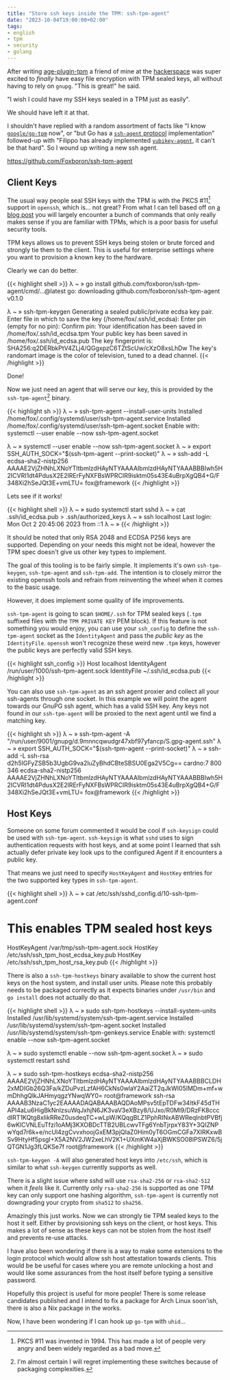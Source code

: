 ```yaml
---
title: "Store ssh keys inside the TPM: ssh-tpm-agent"
date: "2023-10-04T19:00:00+02:00"
tags:
- english
- tpm
- security
- golang
---
```


After writing [age-plugin-tpm](https://github.com/Foxboron/age-plugin-tpm) a friend of mine at the [hackerspace](https://hackeriet.no) was super
excited to *finally* have easy file encryption with TPM sealed keys, all without
having to rely on `gnupg`. "This is great!" he said.

"I wish I could have my SSH keys sealed in a TPM just as easily".

We should have left it at that.

I shouldn't have replied with a random assortment
of facts like "I know [`google/go-tpm`](https://github.com/google/go-tpm) now", or "but Go has a [`ssh-agent` protocol](https://pkg.go.dev/golang.org/x/crypto/ssh/agent) implementation" followed-up with "Filippo has already implemented [`yubikey-agent`](https://github.com/FiloSottile/yubikey-agent/), it can't be that hard". So I wound up writing a new ssh agent.

https://github.com/Foxboron/ssh-tpm-agent

## Client Keys 
The usual way people seal SSH keys with the TPM is with the PKCS #11[^1] support
in `openssh`, which is... not great? From what I can tell based off on [a blog
post](https://jade.fyi/blog/tpm-ssh/) you will largely encounter a bunch of
commands that only really makes sense if you are familiar with TPMs, which is a
poor basis for useful security tools.

TPM keys allows us to prevent SSH keys being stolen or brute forced and strongly
tie them to the client. This is useful for enterprise settings where you want to
provision a known key to the hardware.

Clearly we can do better.

{{< highlight shell >}}
λ ~ » go install github.com/foxboron/ssh-tpm-agent/cmd/...@latest
go: downloading github.com/foxboron/ssh-tpm-agent v0.1.0

λ ~ » ssh-tpm-keygen
Generating a sealed public/private ecdsa key pair.
Enter file in which to save the key (/home/fox/.ssh/id_ecdsa):
Enter pin (empty for no pin):
Confirm pin:
Your identification has been saved in /home/fox/.ssh/id_ecdsa.tpm
Your public key has been saved in /home/fox/.ssh/id_ecdsa.pub
The key fingerprint is:
SHA256:q2DERbkPtV4ZLj4/QGgxpzC6TZtScUw/cXzO8xsLhDw
The key's randomart image is the color of television, tuned to a dead channel.
{{< /highlight >}}

Done!

Now we just need an agent that will serve our key, this is provided by
the `ssh-tpm-agent`[^2] binary.

{{< highlight sh >}}
λ ~ » ssh-tpm-agent --install-user-units
Installed /home/fox/.config/systemd/user/ssh-tpm-agent.service
Installed /home/fox/.config/systemd/user/ssh-tpm-agent.socket
Enable with: systemctl --user enable --now ssh-tpm-agent.socket

λ ~ » systemctl --user enable --now ssh-tpm-agent.socket
λ ~ » export SSH_AUTH_SOCK="$(ssh-tpm-agent --print-socket)"
λ ~ » ssh-add -L
ecdsa-sha2-nistp256 AAAAE2VjZHNhLXNoYTItbmlzdHAyNTYAAAAIbmlzdHAyNTYAAABBBIwh5H2ICVRI1dt4PdusX2E2lRErFyNXFBsWPRCIR9isktm05s43E4uBrpXgQB4+G/F348Xi2hSeJQt3E+vmLTU= fox@framework
{{< /highlight >}}

Lets see if it works!

{{< highlight shell >}}
λ ~ » sudo systemctl start sshd
λ ~ » cat .ssh/id_ecdsa.pub > .ssh/authorized_keys
λ ~ » ssh localhost
Last login: Mon Oct  2 20:45:06 2023 from ::1
λ ~ »
{{< /highlight >}}

It should be noted that only RSA 2048 and ECDSA P256 keys are supported.
Depending on your needs this might not be ideal, however the TPM spec doesn't
give us other key types to implement.

The goal of this tooling is to be fairly simple. It implements it's own
`ssh-tpm-keygen`, `ssh-tpm-agent` and `ssh-tpm-add`. The intention is to closely
mirror the existing openssh tools and refrain from reinventing the wheel when it
comes to the basic usage.

However, it does implement some quality of life improvements.

`ssh-tpm-agent` is going to scan `$HOME/.ssh` for TPM sealed keys (`.tpm`
suffixed files with the `TPM PRIVATE KEY` PEM block). If this feature is not
something you would enjoy, you can use your `ssh_config` to define the
`ssh-tpm-agent` socket as the `IdentityAgent` and pass the *public key* as the
`IdentityFile`. `openssh` won't recognize these weird new `.tpm` keys, however
the public keys are perfectly valid SSH keys.

{{< highlight ssh_config >}}
Host localhost
    IdentityAgent /run/user/1000/ssh-tpm-agent.sock
    IdentityFile ~/.ssh/id_ecdsa.pub
{{< /highlight >}}

You can also use `ssh-tpm-agent` as an ssh agent proxier and collect all your
ssh-agents through one socket. In this example we will point the agent towards
our GnuPG ssh agent, which has a valid SSH key. Any keys not found in our
`ssh-tpm-agent` will be proxied to the next agent until we find a matching key.

{{< highlight sh >}}
λ ~ » ssh-tpm-agent -A "/run/user/9001/gnupg/d.9mnncqwudgr47xbf97yfancp/S.gpg-agent.ssh"
λ ~ » export SSH_AUTH_SOCK="$(ssh-tpm-agent --print-socket)"
λ ~ » ssh-add -L
ssh-rsa d2h5IGFyZSB5b3UgbG9va2luZyBhdCBteSBSU0Ega2V5Cg== cardno:7 800 346
ecdsa-sha2-nistp256 AAAAE2VjZHNhLXNoYTItbmlzdHAyNTYAAAAIbmlzdHAyNTYAAABBBIwh5H2ICVRI1dt4PdusX2E2lRErFyNXFBsWPRCIR9isktm05s43E4uBrpXgQB4+G/F348Xi2hSeJQt3E+vmLTU= fox@framework
{{< /highlight >}}


## Host Keys

Someone on some forum commented it would be cool if `ssh-keysign` could be used
with `ssh-tpm-agent`. `ssh-keysign` is what `sshd` uses to sign authentication
requests with host keys, and at some point I learned that ssh actually defer
private key look ups to the configured Agent if it encounters a public key.

That means we just need to specify `HostKeyAgent` and `HostKey` entries for the
two supported key types in `ssh-tpm-agent`.

{{< highlight shell >}}
λ ~ » cat /etc/ssh/sshd_config.d/10-ssh-tpm-agent.conf
# This enables TPM sealed host keys

HostKeyAgent /var/tmp/ssh-tpm-agent.sock
HostKey /etc/ssh/ssh_tpm_host_ecdsa_key.pub
HostKey /etc/ssh/ssh_tpm_host_rsa_key.pub
{{< /highlight >}}

There is also a `ssh-tpm-hostkeys` binary available to show the current host
keys on the host system, and install user units. Please note this probably needs
to be packaged correctly as it expects binaries under `/usr/bin` and `go
install` does not actually do that.

{{< highlight shell >}}
λ ~ » sudo ssh-tpm-hostkeys --install-system-units
Installed /usr/lib/systemd/system/ssh-tpm-agent.service
Installed /usr/lib/systemd/system/ssh-tpm-agent.socket
Installed /usr/lib/systemd/system/ssh-tpm-genkeys.service
Enable with: systemctl enable --now ssh-tpm-agent.socket

λ ~ » sudo systemctl enable --now ssh-tpm-agent.socket
λ ~ » sudo systemctl restart sshd

λ ~ » sudo ssh-tpm-hostkeys
ecdsa-sha2-nistp256 AAAAE2VjZHNhLXNoYTItbmlzdHAyNTYAAAAIbmlzdHAyNTYAAABBBCLDH2xMDIGb26Q3Fa/kZDuPvzLzfAH6CkNs0wlaY2AaiZT2qJkWI05lMDm+mf+wmDhhgQlkJAHmyqgzYNwqWY0= root@framework
ssh-rsa AAAAB3NzaC1yc2EAAAADAQABAAABAQDAoMPsv5tEpTDFw34ltkF45dTHAPl4aLu6HigBkNnIzsuWqJxhjN6JK3vaV3eXBzy8/UJxo/R0Ml9/DRzFK8cccdIRT1KQtg8xIikRReZ0usdeqTC+wLpW/KQqgBLZ1PphRINxABWReqlnbtPVBfj6wKlCVNLEuTfzi1oAMj3KXOBDcTTB2UBLcwvTFg6YnbTjrpxY83Y+3QIZNPwYqd7r6k+e/ncUl4zgCvvxhoojGxEM3pjQIaZ0Him0yT6OGmCGFa7XIRKxwBSv9HtyHf5psgI+X5A2NV2JW2xeLhV2K1+UXmKW4aXjBWKSO08lPSWZ6/5jQTGN1Jg3fLQKSe7f root@framework
{{< /highlight >}}

`ssh-tpm-keygen -A` will also generated host keys into `/etc/ssh`, which is
similar to what `ssh-keygen` currently supports as well.

There is a slight issue where sshd will use `rsa-sha2-256` or `rsa-sha2-512`
when it *feels* like it. Currently only `rsa-sha2-256` is supported as one TPM
key can only support one hashing algorithm, `ssh-tpm-agent` is currently
not downgrading your crypto from `sha512` to `sha256`.

Amazingly this just works. Now we can strongly tie TPM sealed keys to the host
it self. Either by provisioning ssh keys on the client, or host keys. This makes
a lot of sense as these keys can not be stolen from the host itself and prevents
re-use attacks.

I have also been wondering if there is a way to make some extensions to the
login protocol which would allow ssh host attestation towards clients. This
would be be useful for cases where you are remote unlocking a host and would
like some assurances from the host itself before typing a sensitive password. 

Hopefully this project is useful for more people! There is some release
candidates published and I intend to fix a package for Arch Linux soon'ish,
there is also a Nix package in the works.

Now, I have been wondering if I can hook up `go-tpm` with `uhid`...


[^1]: PKCS #11 was invented in 1994. This has made a lot of people very angry and been widely regarded as a bad move.
[^2]: I'm almost certain I will regret implementing these switches because of packaging complexities.
